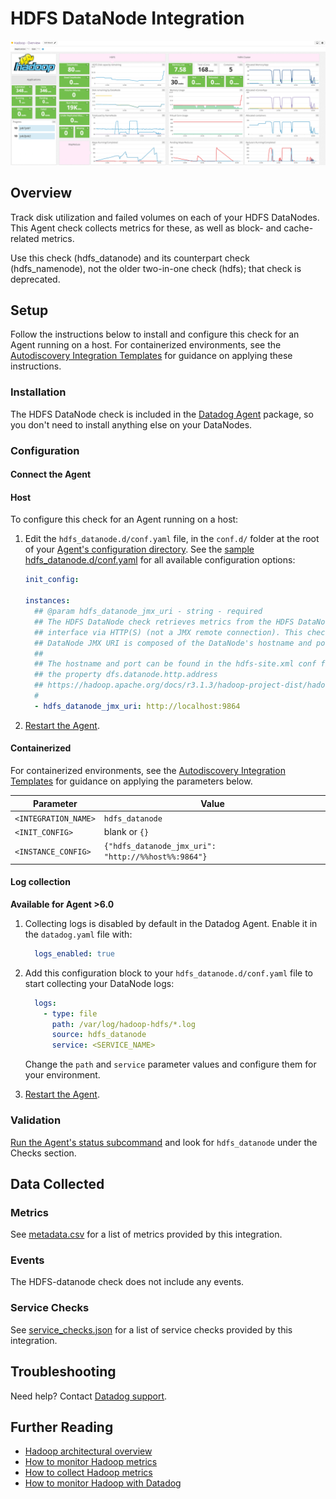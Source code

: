 # HDFS DataNode Integration

![HDFS Dashboard][1]

## Overview

Track disk utilization and failed volumes on each of your HDFS DataNodes. This Agent check collects metrics for these, as well as block- and cache-related metrics.

Use this check (hdfs_datanode) and its counterpart check (hdfs_namenode), not the older two-in-one check (hdfs); that check is deprecated.

## Setup

Follow the instructions below to install and configure this check for an Agent running on a host. For containerized environments, see the [Autodiscovery Integration Templates][2] for guidance on applying these instructions.

### Installation

The HDFS DataNode check is included in the [Datadog Agent][3] package, so you don't need to install anything else on your DataNodes.

### Configuration

#### Connect the Agent

<!-- xxx tabs xxx -->
<!-- xxx tab "Host" xxx -->

#### Host

To configure this check for an Agent running on a host:

1. Edit the `hdfs_datanode.d/conf.yaml` file, in the `conf.d/` folder at the root of your [Agent's configuration directory][4]. See the [sample hdfs_datanode.d/conf.yaml][5] for all available configuration options:

   ```yaml
   init_config:

   instances:
     ## @param hdfs_datanode_jmx_uri - string - required
     ## The HDFS DataNode check retrieves metrics from the HDFS DataNode's JMX
     ## interface via HTTP(S) (not a JMX remote connection). This check must be installed on a HDFS DataNode. The HDFS
     ## DataNode JMX URI is composed of the DataNode's hostname and port.
     ##
     ## The hostname and port can be found in the hdfs-site.xml conf file under
     ## the property dfs.datanode.http.address
     ## https://hadoop.apache.org/docs/r3.1.3/hadoop-project-dist/hadoop-hdfs/hdfs-default.xml
     #
     - hdfs_datanode_jmx_uri: http://localhost:9864
   ```

2. [Restart the Agent][6].

<!-- xxz tab xxx -->
<!-- xxx tab "Containerized" xxx -->

#### Containerized

For containerized environments, see the [Autodiscovery Integration Templates][2] for guidance on applying the parameters below.

| Parameter            | Value                                               |
| -------------------- | --------------------------------------------------- |
| `<INTEGRATION_NAME>` | `hdfs_datanode`                                     |
| `<INIT_CONFIG>`      | blank or `{}`                                       |
| `<INSTANCE_CONFIG>`  | `{"hdfs_datanode_jmx_uri": "http://%%host%%:9864"}` |

#### Log collection

**Available for Agent >6.0**

1. Collecting logs is disabled by default in the Datadog Agent. Enable it in the `datadog.yaml` file with:

    ```yaml
      logs_enabled: true
    ```

2. Add this configuration block to your `hdfs_datanode.d/conf.yaml` file to start collecting your DataNode logs:

    ```yaml
      logs:
        - type: file
          path: /var/log/hadoop-hdfs/*.log
          source: hdfs_datanode
          service: <SERVICE_NAME>
    ```

    Change the `path` and `service` parameter values and configure them for your environment.

3. [Restart the Agent][6].

<!-- xxz tab xxx -->
<!-- xxz tabs xxx -->

### Validation

[Run the Agent's status subcommand][7] and look for `hdfs_datanode` under the Checks section.

## Data Collected

### Metrics

See [metadata.csv][8] for a list of metrics provided by this integration.

### Events

The HDFS-datanode check does not include any events.

### Service Checks

See [service_checks.json][9] for a list of service checks provided by this integration.

## Troubleshooting

Need help? Contact [Datadog support][10].

## Further Reading

- [Hadoop architectural overview][11]
- [How to monitor Hadoop metrics][12]
- [How to collect Hadoop metrics][13]
- [How to monitor Hadoop with Datadog][14]

[1]: https://raw.githubusercontent.com/KhulnaSoft/integrations-core/master/hdfs_datanode/images/hadoop_dashboard.png
[2]: https://docs.khulnasoft.com/agent/kubernetes/integrations/
[3]: https://app.khulnasoft.com/account/settings/agent/latest
[4]: https://docs.khulnasoft.com/agent/guide/agent-configuration-files/#agent-configuration-directory
[5]: https://github.com/KhulnaSoft/integrations-core/blob/master/hdfs_datanode/khulnasoft_checks/hdfs_datanode/data/conf.yaml.example
[6]: https://docs.khulnasoft.com/agent/guide/agent-commands/#start-stop-and-restart-the-agent
[7]: https://docs.khulnasoft.com/agent/guide/agent-commands/#agent-status-and-information
[8]: https://github.com/KhulnaSoft/integrations-core/blob/master/hdfs_datanode/metadata.csv
[9]: https://github.com/KhulnaSoft/integrations-core/blob/master/hdfs_datanode/assets/service_checks.json
[10]: https://docs.khulnasoft.com/help/
[11]: https://www.khulnasoft.com/blog/hadoop-architecture-overview
[12]: https://www.khulnasoft.com/blog/monitor-hadoop-metrics
[13]: https://www.khulnasoft.com/blog/collecting-hadoop-metrics
[14]: https://www.khulnasoft.com/blog/monitor-hadoop-metrics-datadog
